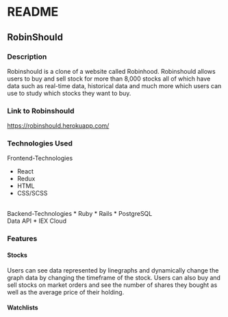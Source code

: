 # README

## RobinShould

### Description
Robinshould is a clone of a website called Robinhood. Robinshould allows users to buy and sell stock for more than 8,000 stocks all of which have data such as  real-time data, historical data and much more which users can use to study which stocks they want to buy.

### Link to Robinshould 
https://robinshould.herokuapp.com/

### Technologies Used
Frontend-Technologies
* React
* Redux
* HTML
* CSS/SCSS
<br/>
Backend-Technologies
* Ruby
* Rails
* PostgreSQL
<br/>
Data API
* IEX Cloud


### Features
#### Stocks
Users can see data represented by linegraphs and dynamically change the graph data by changing the timeframe of the stock. Users can also buy and sell stocks on market orders and see the number of shares they bought as well as the average price of their holding. 
#### Watchlists
